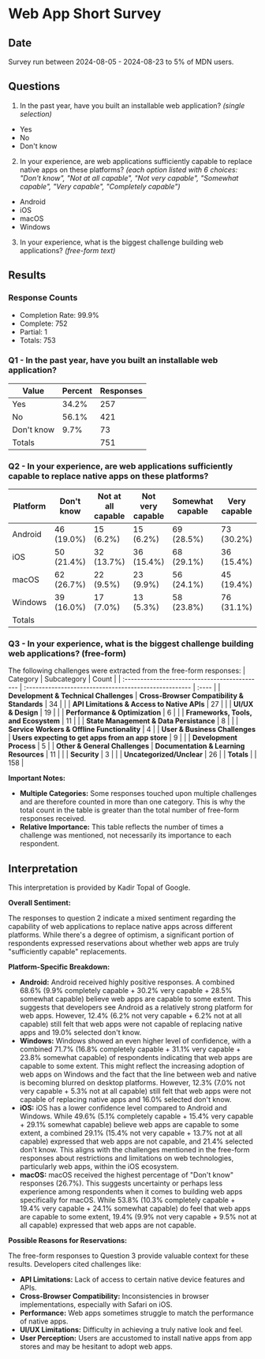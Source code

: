 # Web App Short Survey

## Date
Survey run between 2024-08-05 - 2024-08-23 to 5% of MDN users.

## Questions

1. In the past year, have you built an installable web application? _(single selection)_
  * Yes
  * No
  * Don't know

2. In your experience, are web applications sufficiently capable to replace native apps on these platforms? _(each option listed with 6 choices: "Don't know", "Not at all capable", "Not very capable", "Somewhat capable", "Very capable", "Completely capable")_
  * Android
  * iOS
  * macOS
  * Windows

3. In your experience, what is the biggest challenge building web applications? _(free-form text)_

## Results

### Response Counts

*   Completion Rate: 99.9%
*   Complete: 752
*   Partial: 1
*   Totals: 753

### Q1 - In the past year, have you built an installable web application?

| Value       | Percent | Responses |
| ----------- | ------- | --------- |
| Yes         | 34.2%   | 257       |
| No          | 56.1%   | 421       |
| Don't know  | 9.7%    | 73        |
| Totals      |         | 751       |


### Q2 - In your experience, are web applications sufficiently capable to replace native apps on these platforms?

| Platform | Don't know | Not at all capable | Not very capable | Somewhat capable | Very capable | Completely capable | Responses |
| -------- | ---------- | ------------------ | ---------------- | ---------------- | ------------ | ------------------ | --------- |
| Android  | 46 (19.0%) | 15 (6.2%)          | 15 (6.2%)        | 69 (28.5%)       | 73 (30.2%)   | 24 (9.9%)          | 242       |
| iOS      | 50 (21.4%) | 32 (13.7%)         | 36 (15.4%)       | 68 (29.1%)       | 36 (15.4%)   | 12 (5.1%)          | 234       |
| macOS    | 62 (26.7%) | 22 (9.5%)          | 23 (9.9%)        | 56 (24.1%)       | 45 (19.4%)   | 24 (10.3%)         | 232       |
| Windows  | 39 (16.0%) | 17 (7.0%)          | 13 (5.3%)        | 58 (23.8%)       | 76 (31.1%)   | 41 (16.8%)         | 244       |
| Totals   |            |                    |                  |                  |              |                    | 244       |

### Q3 - In your experience, what is the biggest challenge building web applications? (free-form)
The following challenges were extracted from the free-form responses:
| Category                                      | Subcategory                                           | Count |
| :-------------------------------------------- | :---------------------------------------------------- | :---- |
| **Development & Technical Challenges**        | **Cross-Browser Compatibility & Standards**           | 34    |
|                                               | **API Limitations & Access to Native APIs**           | 27    |
|                                               | **UI/UX & Design**                                    | 19    |
|                                               | **Performance & Optimization**                        | 6     |
|                                               | **Frameworks, Tools, and Ecosystem**                  | 11    |
|                                               | **State Management & Data Persistance**               | 8     |
|                                               | **Service Workers & Offline Functionality**           | 4     |
| **User & Business Challenges**                | **Users expecting to get apps from an app store**     | 9     |
|                                               | **Development Process**                               | 5     |
| **Other & General Challenges**                | **Documentation & Learning Resources**                | 11    |
|                                               | **Security**                                          | 3     |
|                                               | **Uncategorized/Unclear**                             | 26    |
| **Totals**                                    |                                                       | 158   |

**Important Notes:**

*   **Multiple Categories:** Some responses touched upon multiple challenges and are therefore counted in more than one category. This is why the total count in the table is greater than the total number of free-form responses received.
*   **Relative Importance:** This table reflects the number of times a challenge was mentioned, not necessarily its importance to each respondent.



## Interpretation
This interpretation is provided by Kadir Topal of Google.


**Overall Sentiment:**

The responses to question 2 indicate a mixed sentiment regarding the capability of web applications to replace native apps across different platforms. While there's a degree of optimism, a significant portion of respondents expressed reservations about whether web apps are truly "sufficiently capable" replacements.

**Platform-Specific Breakdown:**

*   **Android:** Android received highly positive responses. A combined 68.6% (9.9% completely capable + 30.2% very capable + 28.5% somewhat capable) believe web apps are capable to some extent. This suggests that developers see Android as a relatively strong platform for web apps. However, 12.4% (6.2% not very capable + 6.2% not at all capable) still felt that web apps were not capable of replacing native apps and 19.0% selected don't know.
*   **Windows:** Windows showed an even higher level of confidence, with a combined 71.7% (16.8% completely capable + 31.1% very capable + 23.8% somewhat capable) of respondents indicating that web apps are capable to some extent. This might reflect the increasing adoption of web apps on Windows and the fact that the line between web and native is becoming blurred on desktop platforms. However, 12.3% (7.0% not very capable + 5.3% not at all capable) still felt that web apps were not capable of replacing native apps and 16.0% selected don't know.
*   **iOS:**  iOS has a lower confidence level compared to Android and Windows. While 49.6% (5.1% completely capable + 15.4% very capable + 29.1% somewhat capable) believe web apps are capable to some extent, a combined 29.1% (15.4% not very capable + 13.7% not at all capable) expressed that web apps are not capable, and 21.4% selected don't know. This aligns with the challenges mentioned in the free-form responses about restrictions and limitations on web technologies, particularly web apps, within the iOS ecosystem.
*   **macOS:** macOS received the highest percentage of "Don't know" responses (26.7%). This suggests uncertainty or perhaps less experience among respondents when it comes to building web apps specifically for macOS. While 53.8% (10.3% completely capable + 19.4% very capable +  24.1% somewhat capable) do feel that web apps are capable to some extent, 19.4% (9.9% not very capable + 9.5% not at all capable) expressed that web apps are not capable.

**Possible Reasons for Reservations:**

The free-form responses to Question 3 provide valuable context for these results. Developers cited challenges like:

*   **API Limitations:** Lack of access to certain native device features and APIs.
*   **Cross-Browser Compatibility:** Inconsistencies in browser implementations, especially with Safari on iOS.
*   **Performance:** Web apps sometimes struggle to match the performance of native apps.
*   **UI/UX Limitations:** Difficulty in achieving a truly native look and feel.
*   **User Perception:** Users are accustomed to install native apps from app stores and may be hesitant to adopt web apps.
